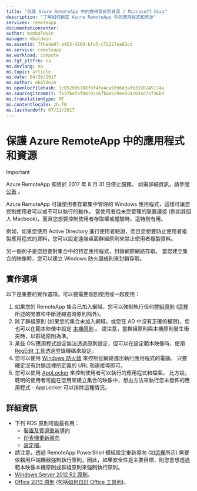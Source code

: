 ```yaml
---
title: "保護 Azure RemoteApp 中的應用程式和資源 | Microsoft Docs"
description: "了解如何鎖定 Azure RemoteApp 中的應用程式和資源"
services: remoteapp
documentationcenter: 
author: msmbaldwin
manager: mbaldwin
ms.assetid: 7fbade87-a453-426d-bfa5-c72227ea83cd
ms.service: remoteapp
ms.workload: compute
ms.tgt_pltfrm: na
ms.devlang: na
ms.topic: article
ms.date: 04/26/2017
ms.author: mbaldwin
ms.openlocfilehash: 1c052906788f0f4fe4ca9fd6d3af63336245174a
ms.sourcegitcommit: f537befafb079256fba0529ee554c034d73f36b0
ms.translationtype: MT
ms.contentlocale: zh-TW
ms.lasthandoff: 07/11/2017
---
```

# <a name="secure-apps-and-resources-in-azure-remoteapp"></a>保護 Azure RemoteApp 中的應用程式和資源
> [!IMPORTANT]
> Azure RemoteApp 即將於 2017 年 8 月 31 日停止服務。 如需詳細資訊，請參閱 [公告](https://go.microsoft.com/fwlink/?linkid=821148) 。
> 
> 

Azure RemoteApp 可讓使用者存取集中管理的 Windows 應用程式，這樣可讓您控制使用者可以或不可以執行的動作。  當使用者從未受管理的裝置連接 (例如其個人 Macbook)，而且您想要控制使用者存取權或體驗時，這特別有用。

例如，如果您使用 Active Directory 進行使用者驗證，而且您想要防止使用者複製應用程式的資料，您可以設定遠端桌面群組原則來禁止使用者複製資料。

另一個例子是您想要對集合中的特定應用程式，封鎖網際網路存取。 當您建立集合的映像時，您可以建立 Windows 防火牆規則來封鎖存取。

## <a name="implementation-options"></a>實作選項
  以下是重要的實作選項，可以視需要個別使用或一起使用：

1. 如果您的 RemoteApp 集合已加入網域，您可以強制執行任何[群組原則](https://technet.microsoft.com/library/cc725828.aspx) ([這裡](../azure-subscription-service-limits.md)所述的閒置和中斷連線逾時原則除外)。
2. 除了群組原則 (如果您的集合未加入網域，或您在 AD 中沒有正確的權限)，您也可以在範本映像中設定 [本機原則](https://technet.microsoft.com/library/cc775702.aspx) 。  請注意，當群組原則與本機原則發生衝突時，以群組原則為準。
3. 某些 OS/應用程式設定無法透過原則設定，但可以在設定範本映像時，使用 [RegEdit 工具](remoteapp-hybridtrouble.md)透過登錄機碼來設定。
4. 您可以使用 [Windows 防火牆](http://windows.microsoft.com/en-US/windows-8/Windows-Firewall-from-start-to-finish) 來控制從網路進出執行應用程式的電腦。 只要確定沒有封鎖這裡所定義的 URL 和連接埠即可。
5. 您可以使用 [AppLocker](https://technet.microsoft.com/library/hh831440.aspx) 來控制使用者可以執行的應用程式和檔案。 比方說，聰明的使用者可能在您用來建立集合的映像中，想出方法來執行您未發佈的應用程式 - AppLocker 可以排除這種情況。

## <a name="detailed-information"></a>詳細資訊
* 下列 RDS 原則可能最有用：
  * [裝置及資源重新導向](https://technet.microsoft.com/library/ee791794.aspx)
  * [印表機重新導向](https://technet.microsoft.com/library/ee791784.aspx)
  * [設定檔](https://technet.microsoft.com/library/ee791865.aspx)。
* 請注意，透過 RemoteApp PowerShell 模組設定重新導向 (如[這裡](remoteapp-redirection.md)所示) 需要依賴用戶端機器強制執行原則，因此，如果安全性是主要目標，則您會想透過範本映像本機原則或群組原則來強制執行原則。
* [Windows Server 2012 R2 原則](https://technet.microsoft.com/library/hh831791.aspx)。
* [Office 2013 原則](https://technet.microsoft.com/library/cc178969.aspx) (包括[如何自訂 Office 工具列](https://technet.microsoft.com/library/cc179143.aspx))。

